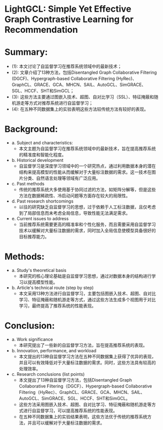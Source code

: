 # LightGCL: Simple Yet Effective Graph Contrastive Learning for Recommendation

# Summary:

- (1): 本文讨论了自监督学习在推荐系统领域中的最新技术；
- (2): 文章介绍了13种方法，包括Disentangled Graph Collaborative Filtering (DGCF)、Hypergraph-based Collaborative Filtering (HyRec)、GraphCL、GRACE、GCA、MHCN、SAIL、AutoGCL、SimGRACE、SGL、HCCF、SHT和SimGCL；
- (3): 这些方法主要通过图嵌入技术、超图、自对比学习（SSL）、特征掩蔽和随机游走等方式对推荐系统进行自监督学习；
- (4): 在五种不同数据集上的实验表明这些方法较传统方法有较好的表现。

# Background:

- a. Subject and characteristics:
  - 本文主题为自监督学习在推荐系统领域中的最新技术，旨在提高推荐系统的精准度和智能化程度。
- b. Historical development
  - 自监督学习是深度学习领域中的一个研究热点，通过利用数据本身的潜在结构来提高模型的性能从而缓解对于大量标注数据的需求。这一技术在图片分类、自然语言处理等领域有广泛应用。
- c. Past methods
  - 传统的推荐系统大多使用基于协同过滤的方法，如矩阵分解等，但是这些方法在数据稀疏性、冷启动问题等方面存在较大的局限性。
- d. Past research shortcomings
  - 以往的研究缺乏自监督学习的思想，过于依赖于人工标注数据，且仅考虑到了局部信息而未考虑全局信息，导致性能无法满足需求。
- e. Current issues to address
  - 当前推荐系统需要更高的精准率和个性化服务，而且需要采用自监督学习技术以缓解对大量标注数据的需求，同时加入全局信息使模型具备很好的目标推荐能力。

# Methods:

- a. Study's theoretical basis
  - 本研究的核心理论基础是自监督学习思想，通过对数据本身的结构进行学习以提高模型性能。
- b. Article's technical route (step by step)
  - 本文采用13种方法进行自监督学习，主要包括图嵌入技术、超图、自对比学习、特征掩蔽和随机游走等方式，通过这些方法生成多个视图用于对比学习，最终提高了推荐系统的性能表现。

# Conclusion:

- a. Work significance
  - 本研究提出了一些新的自监督学习方法，旨在提高推荐系统的表现。
- b. Innovation, performance, and workload
  - 本文提出的13种自监督学习方法在五种不同数据集上获得了优异的表现，并且可以有效降低对于大量标注数据的需求。同时，这些方法具有较高的处理效率。
- c. Research conclusions (list points)
  - 本文提出了13种自监督学习方法，包括Disentangled Graph Collaborative Filtering（DGCF）、Hypergraph-based Collaborative Filtering（HyRec）、GraphCL、GRACE、GCA、MHCN、SAIL、AutoGCL、SimGRACE、SGL、HCCF、SHT和SimGCL。
  - 这些方法采用图嵌入技术、超图、自对比学习、特征掩蔽和随机游走等方式进行自监督学习，可以提高推荐系统的性能表现。
  - 在五种不同数据集上的实验结果表明，这些方法优于传统的推荐系统方法，并且可以缓解对于大量标注数据的需求。
